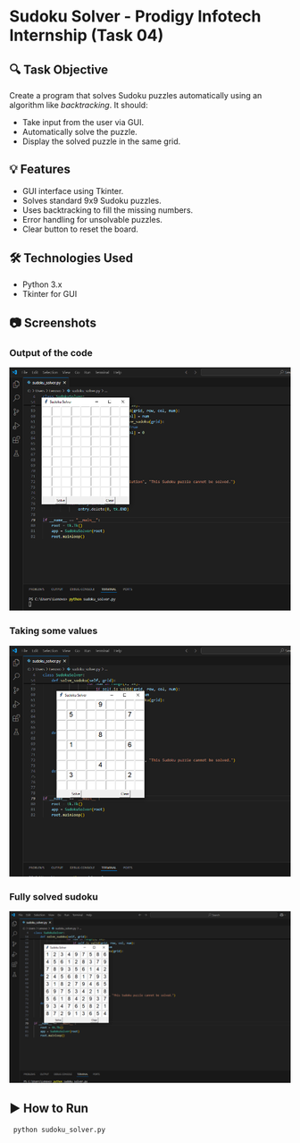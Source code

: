 # Sudoku Solver - Prodigy Infotech Internship (Task 04)

## 🔍 Task Objective

Create a program that solves Sudoku puzzles automatically using an algorithm like *backtracking*. It should:

- Take input from the user via GUI.
- Automatically solve the puzzle.
- Display the solved puzzle in the same grid.

## 💡 Features

- GUI interface using Tkinter.
- Solves standard 9x9 Sudoku puzzles.
- Uses backtracking to fill the missing numbers.
- Error handling for unsolvable puzzles.
- Clear button to reset the board.

## 🛠️ Technologies Used

- Python 3.x
- Tkinter for GUI

## 📷 Screenshots
### Output of the code
![output](S1.png)

### Taking some values
![values](S2.png)

### Fully solved sudoku
![solved](S3.png)

## ▶️ How to Run
  ```bash
   python sudoku_solver.py
  
